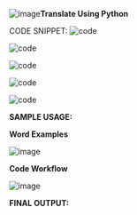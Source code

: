![image](https://github.com/mrramtheking/CSA1353-TOC/assets/62879218/c8bed409-9b0a-4314-bb8c-b4a8672c5241)**Translate Using Python**

CODE SNIPPET: 
![code](https://github.com/mrramtheking/CSA1353-TOC/assets/62879218/72258136-a1fe-4459-8da4-c0463228cb3a)

![code](https://github.com/mrramtheking/CSA1353-TOC/assets/62879218/9e0eb25e-43c5-4599-89b1-1efa6f9fdd43)

![code](https://github.com/mrramtheking/CSA1353-TOC/assets/62879218/bb66c9d9-bfdd-46d5-8833-3aa53ff92fe8)

![code](https://github.com/mrramtheking/CSA1353-TOC/assets/62879218/81c11e11-2287-426f-ba9f-003b0a5dda67)

![code](https://github.com/mrramtheking/CSA1353-TOC/assets/62879218/b796922c-d40a-4759-8e53-b74eef24fc98)

****SAMPLE USAGE:****

**Word Examples**

![image](https://github.com/mrramtheking/CSA1353-TOC/assets/62879218/7251c2e2-a548-4050-8be0-4eb5f613e896)

**Code Workflow**

![image](https://github.com/mrramtheking/CSA1353-TOC/assets/62879218/a5a8eaca-2c93-4551-a271-5d8cb6df094b)

**FINAL OUTPUT:**

